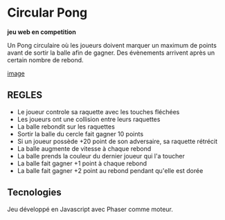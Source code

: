 # Circular Pong

**jeu web en competition**

Un Pong circulaire où les joueurs doivent marquer un maximum de points avant de sortir la balle afin de gagner. Des évènements arrivent après un certain nombre de rebond.

[image](https://img4.hostingpics.net/pics/947425CircularPong.jpg)

## REGLES

* Le joueur controle sa raquette avec les touches fléchées
* Les joueurs ont une collision entre leurs raquettes
* La balle rebondit sur les raquettes
* Sortir la balle du cercle fait gagner 10 points
* Si un joueur possède +20 point de son adversaire, sa raquette rétrécit
* La balle augmente de vitesse à chaque rebond
* La balle prends la couleur du dernier joueur qui l'a toucher
* La balle fait gagner +1 point à chaque rebond
* La balle fait gagner +2 point au rebond pendant qu'elle est dorée

## Tecnologies

Jeu développé en Javascript avec Phaser comme moteur.